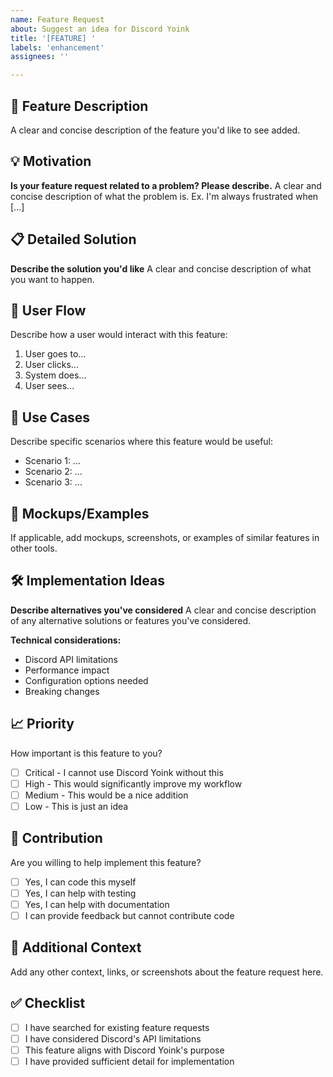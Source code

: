 ```yaml
---
name: Feature Request
about: Suggest an idea for Discord Yoink
title: '[FEATURE] '
labels: 'enhancement'
assignees: ''

---
```


## 🚀 Feature Description
A clear and concise description of the feature you'd like to see added.

## 💡 Motivation
**Is your feature request related to a problem? Please describe.**
A clear and concise description of what the problem is. Ex. I'm always frustrated when [...]

## 📋 Detailed Solution
**Describe the solution you'd like**
A clear and concise description of what you want to happen.

## 🔄 User Flow
Describe how a user would interact with this feature:
1. User goes to...
2. User clicks...
3. System does...
4. User sees...

## 🎯 Use Cases
Describe specific scenarios where this feature would be useful:
- Scenario 1: ...
- Scenario 2: ...
- Scenario 3: ...

## 📸 Mockups/Examples
If applicable, add mockups, screenshots, or examples of similar features in other tools.

## 🛠️ Implementation Ideas
**Describe alternatives you've considered**
A clear and concise description of any alternative solutions or features you've considered.

**Technical considerations:**
- Discord API limitations
- Performance impact
- Configuration options needed
- Breaking changes

## 📈 Priority
How important is this feature to you?
- [ ] Critical - I cannot use Discord Yoink without this
- [ ] High - This would significantly improve my workflow
- [ ] Medium - This would be a nice addition
- [ ] Low - This is just an idea

## 🤝 Contribution
Are you willing to help implement this feature?
- [ ] Yes, I can code this myself
- [ ] Yes, I can help with testing
- [ ] Yes, I can help with documentation
- [ ] I can provide feedback but cannot contribute code

## 🔗 Additional Context
Add any other context, links, or screenshots about the feature request here.

## ✅ Checklist
- [ ] I have searched for existing feature requests
- [ ] I have considered Discord's API limitations
- [ ] This feature aligns with Discord Yoink's purpose
- [ ] I have provided sufficient detail for implementation
